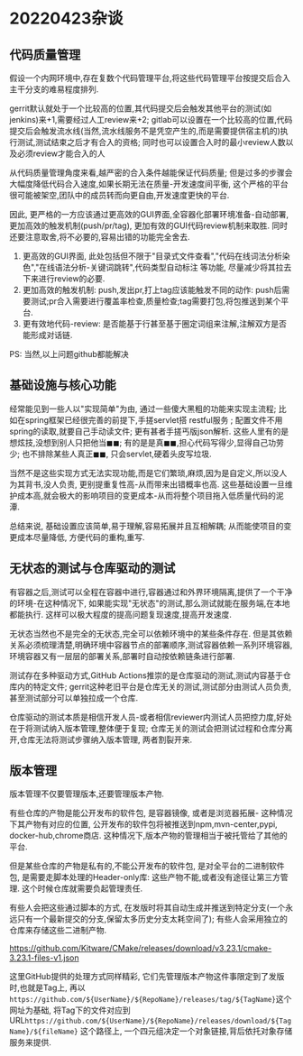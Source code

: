 # 20220423杂谈

## 代码质量管理

假设一个内网环境中,存在复数个代码管理平台,将这些代码管理平台按提交后合入主干分支的难易程度排列.

gerrit默认就处于一个比较高的位置,其代码提交后会触发其他平台的测试(如jenkins)来+1,需要经过人工review来+2;
gitlab可以设置在一个比较高的位置,代码提交后会触发流水线(当然,流水线服务不是凭空产生的,而是需要提供宿主机的)执行测试,测试结束之后才有合入的资格; 同时也可以设置合入时的最小review人数以及必须review才能合入的人

从代码质量管理角度来看,越严密的合入条件越能保证代码质量; 但是过多的步骤会大幅度降低代码合入速度,如果长期无法在质量-开发速度间平衡, 这个严格的平台很可能被架空,团队中的成员转而向更自由,开发速度更快的平台.

因此, 更严格的一方应该通过更高效的GUI界面,全容器化部署环境准备-自动部署, 更加高效的触发机制(push/pr/tag), 更加有效的GUI代码review机制来取胜. 同时还要注意取舍,将不必要的,容易出错的功能完全舍去.

1. 更高效的GUI界面, 此处包括但不限于"目录式文件查看","代码在线词法分析染色","在线语法分析-关键词跳转",代码类型自动标注 等功能, 尽量减少将其拉去下来进行review的必要.
2. 更加高效的触发机制: push,发出pr,打上tag应该能触发不同的动作: push后需要测试;pr合入需要进行覆盖率检查,质量检查;tag需要打包,将包推送到某个平台.
3. 更有效地代码-review: 是否能基于行甚至基于圈定词组来注解,注解双方是否能形成对话链.

PS: 当然,以上问题github都能解决

## 基础设施与核心功能

经常能见到一些人以"实现简单"为由, 通过一些傻大黑粗的功能来实现主流程; 比如在spring框架已经很完善的前提下,手搓servlet搭 restful服务 ; 配置文件不用spring的读取,就要自己手动读文件; 更有甚者手搓丐版json解析. 这些人里有的是想炫技,没想到别人只把他当◼◼; 有的是是真◼◼,担心代码写得少,显得自己功劳少; 也不排除某些人真正◼◼, 只会servlet,硬着头皮写垃圾.

当然不是这些实现方式无法实现功能,而是它们繁琐,麻烦,因为是自定义,所以没人为其背书,没人负责, 更别提重复性高-从而带来出错概率也高. 这些基础设置一旦维护成本高,就会极大的影响项目的变更成本-从而将整个项目拖入低质量代码的泥潭.

总结来说, 基础设置应该简单,易于理解,容易拓展并且互相解耦; 从而能使项目的变更成本尽量降低, 方便代码的重构,重写.

## 无状态的测试与仓库驱动的测试

有容器之后,测试可以全程在容器中进行,容器通过和外界环境隔离,提供了一个干净的环境-在这种情况下, 如果能实现"无状态"的测试,那么测试就能在服务端,在本地都能执行. 这样可以极大程度的提高问题复现速度,提高开发速度.

无状态当然也不是完全的无状态,完全可以依赖环境中的某些条件存在. 但是其依赖关系必须梳理清楚,明确环境中容器节点的部署顺序,测试容器依赖一系列环境容器,环境容器又有一层层的部署关系,部署时自动按依赖链条进行部署.

测试存在多种驱动方式,GitHub Actions推崇的是仓库驱动的测试,测试内容基于仓库内的特定文件; gerrit这种老旧平台是仓库无关的测试,测试部分由测试人员负责,甚至测试部分可以单独拉成一个仓库.

仓库驱动的测试本质是相信开发人员-或者相信reviewer内测试人员把控力度,好处在于将测试纳入版本管理,整体便于复现; 仓库无关的测试会把测试过程和仓库分离开,仓库无法将测试步骤纳入版本管理, 两者割裂开来. 

## 版本管理

版本管理不仅要管理版本,还要管理版本产物.

有些仓库的产物是能公开发布的软件包, 是容器镜像, 或者是浏览器拓展- 这种情况下其产物有对应的位置, 公开发布的软件包将被推送到npm,mvn-center,pypi, docker-hub,chrome商店. 这种情况下,版本产物的管理相当于被托管给了其他的平台.

但是某些仓库的产物是私有的,不能公开发布的软件包, 是对全平台的二进制软件包, 是需要走脚本处理的Header-only库: 这些产物不能,或者没有途径让第三方管理. 这个时候仓库就需要负起管理责任.

有些人会把这些通过脚本的方式, 在发版时将其自动生成并推送到特定分支(一个永远只有一个最新提交的分支,保留太多历史分支太耗空间了); 有些人会采用独立的仓库来存储这些二进制产物.

https://github.com/Kitware/CMake/releases/download/v3.23.1/cmake-3.23.1-files-v1.json

这里GitHub提供的处理方式同样精彩, 它们先管理版本产物这件事限定到了发版时,也就是Tag上, 再以`https://github.com/${UserName}/${RepoName}/releases/tag/${TagName}`这个网址为基础,
将Tag下的文件对应到URL`https://github.com/${UserName}/${RepoName}/releases/download/${TagName}/${fileName}` 这个路径上, 一个四元组决定一个对象链接,背后依托对象存储服务来提供.
